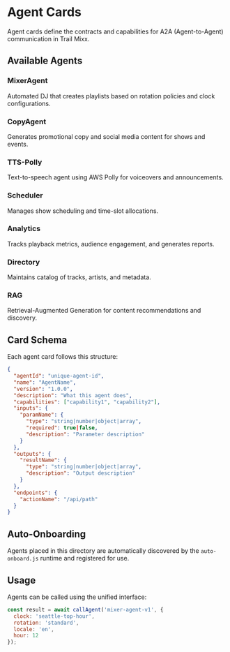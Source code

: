 # Agent Cards

Agent cards define the contracts and capabilities for A2A (Agent-to-Agent) communication in Trail Mixx.

## Available Agents

### MixerAgent
Automated DJ that creates playlists based on rotation policies and clock configurations.

### CopyAgent
Generates promotional copy and social media content for shows and events.

### TTS-Polly
Text-to-speech agent using AWS Polly for voiceovers and announcements.

### Scheduler
Manages show scheduling and time-slot allocations.

### Analytics
Tracks playback metrics, audience engagement, and generates reports.

### Directory
Maintains catalog of tracks, artists, and metadata.

### RAG
Retrieval-Augmented Generation for content recommendations and discovery.

## Card Schema

Each agent card follows this structure:

```json
{
  "agentId": "unique-agent-id",
  "name": "AgentName",
  "version": "1.0.0",
  "description": "What this agent does",
  "capabilities": ["capability1", "capability2"],
  "inputs": {
    "paramName": {
      "type": "string|number|object|array",
      "required": true|false,
      "description": "Parameter description"
    }
  },
  "outputs": {
    "resultName": {
      "type": "string|number|object|array",
      "description": "Output description"
    }
  },
  "endpoints": {
    "actionName": "/api/path"
  }
}
```

## Auto-Onboarding

Agents placed in this directory are automatically discovered by the `auto-onboard.js` runtime and registered for use.

## Usage

Agents can be called using the unified interface:

```javascript
const result = await callAgent('mixer-agent-v1', {
  clock: 'seattle-top-hour',
  rotation: 'standard',
  locale: 'en',
  hour: 12
});
```
